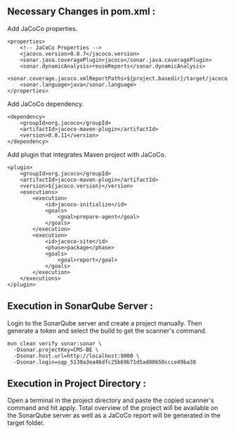## Necessary Changes in pom.xml :

Add JaCoCo properties.
```
<properties>
    <!-- JaCoCo Properties -->
    <jacoco.version>0.8.7</jacoco.version>
    <sonar.java.coveragePlugin>jacoco</sonar.java.coveragePlugin>
    <sonar.dynamicAnalysis>reuseReports</sonar.dynamicAnalysis>
    <sonar.coverage.jacoco.xmlReportPaths>${project.basedir}/target/jacoco.xml</sonar.coverage.jacoco.xmlReportPaths>
    <sonar.language>java</sonar.language>
</properties>
```
Add JaCoCo dependency.
```
<dependency>
    <groupId>org.jacoco</groupId> 
    <artifactId>jacoco-maven-plugin</artifactId>
    <version>0.8.11</version>
</dependency>
```
Add plugin that integrates Maven project with JaCoCo. 
```
<plugin>
    <groupId>org.jacoco</groupId>
    <artifactId>jacoco-maven-plugin</artifactId>
    <version>${jacoco.version}</version>
    <executions>
        <execution>
            <id>jacoco-initialize</id>
            <goals>
                <goal>prepare-agent</goal>
            </goals>
        </execution>
        <execution>
            <id>jacoco-site</id>
            <phase>package</phase>
            <goals>
                <goal>report</goal>
            </goals>
        </execution>
    </executions>
</plugin>
```
## Execution in SonarQube Server : 
Login to the SonarQube server and create a project manually. Then generate a token and select the build to get the scanner's command. 
```
mvn clean verify sonar:sonar \
  -Dsonar.projectKey=CMS-BE \
  -Dsonar.host.url=http://localhost:9000 \
  -Dsonar.login=sqp_5130a3ea46dfc25b69b71d5ad80650ccce49ba38
```
## Execution in Project Directory :

Open a terminal in the project directory and paste the copied scanner's command and hit apply. Total overview of the project will be available on the SonarQube server as well as a JaCoCo report will be generated in the target folder. 
